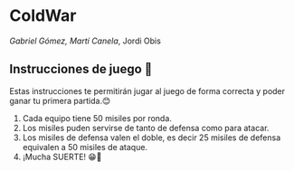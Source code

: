 # ColdWar
_Gabriel Gómez, Martí Canela_, Jordi Obis

## Instrucciones de juego 🚀

Estas instrucciones te permitirán jugar al juego de forma correcta y poder ganar tu primera partida.😊

1.	Cada equipo tiene 50 misiles por ronda. 
2.	Los misiles puden servirse de tanto de defensa como para atacar.
3.	Los misiles de defensa valen el doble, es decir 25 misiles de defensa equivalen a 50 misiles de ataque.
4.	¡Mucha SUERTE! 😁🙌
